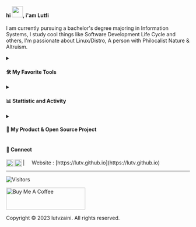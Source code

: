 #### hi <a href="#"><img src="https://media.giphy.com/media/hvRJCLFzcasrR4ia7z/giphy.gif" width="30px"></a>, i'am Lutfi

I am currently pursuing a bachelor's degree majoring in Information Systems, I study cool things like Software Development Life Cycle and others, I'm passionate about Linux/Distro, A person with Philocalist Nature & Altruism.

<details>
      <summary><h4>🛠️ My Favorite Tools</h4></summary>
      <!--
      Some badges are from:
      https://shields.io/
      https://github.com/Ileriayo/markdown-badges/
      https://github.com/DenverCoder1/custom-icon-badges
      https://github.com/Ileriayo/markdown-badges
      -->
      <p>
            <img alt="Programming, Markup, Runtime" src="https://img.shields.io/static/v1?logo=&label=&message=⚡️ Programming, Markup, Runtime :&color=fff&logoColor=fff&style=square" />
            <img alt="HTML" src="https://img.shields.io/static/v1?logo=html5&label=&message=html&color=000&logoColor=&style=square" />
            <img alt="CSS" src="https://img.shields.io/static/v1?logo=css3&label=&message=css&color=000&logoColor=blue&style=square" />
            <img alt="Javascript" src="https://img.shields.io/static/v1?logo=javascript&label=&message=javascript&color=000&logoColor=&style=square" />
            <img alt="Typescript" src="https://img.shields.io/static/v1?logo=typescript&label=&message=typescript&color=000&logoColor=&style=square" />
            <img alt="Rescript" src="https://img.shields.io/static/v1?logo=rescript&label=&message=rescript&color=000&logoColor=&style=square" />
            <img alt="Go" src="https://img.shields.io/static/v1?logo=go&label=&message=go&color=000&logoColor=&style=square" />
            <img alt="Markdown" src="https://img.shields.io/badge/markdown-000.svg?logo=markdown&logoColor=white" />
            <img alt="LaTex" src="https://img.shields.io/static/v1?logo=laTex&label=&message=latex&color=000&logoColor=&style=square" />
            <img alt="JSON" src="https://img.shields.io/static/v1?logo=json&label=&message=json&color=000&logoColor=&style=square" />
            <img alt="SQL" src="https://custom-icon-badges.demolab.com/badge/sql-025E8C.svg?logo=database&color=000&logoColor=blue&style=square" />
            <img alt="NodeJS" src="https://img.shields.io/static/v1?logo=Node.js&label=&message=node&color=000&logoColor=&style=square" />
            <img alt="Deno" src="https://img.shields.io/static/v1?logo=deno&label=&message=deno&color=000&logoColor=&style=square" />
      </p>
      <p>
            <img alt="Libraries, Frameworks, Styling" src="https://img.shields.io/static/v1?logo=&label=&message=⚡️ Libraries, Frameworks, Styling :&color=fff&logoColor=fff&style=square" />
            <img alt="React" src="https://img.shields.io/static/v1?logo=react&label=&message=react&color=000&logoColor=&style=square" />
            <img alt="Preact" src="https://img.shields.io/static/v1?logo=preact&label=&message=preact&color=000&logoColor=&style=square" />
            <img alt="NextJS" src="https://img.shields.io/static/v1?logo=next.js&label=&message=next&color=000&logoColor=&style=square" />
            <img alt="Astro" src="https://img.shields.io/static/v1?logo=astro&label=&message=astro&color=000&logoColor=fff&style=square" />
            <img alt="Hugo" src="https://img.shields.io/static/v1?logo=hugo&label=&message=hugo&color=000&logoColor=fff&style=square" />
            <img alt="Gin-Gonic" src="https://custom-icon-badges.demolab.com/badge/gingonic-000.svg?logo=gin&logoColor" />
            <img alt="KoaJS" src="https://img.shields.io/static/v1?logo=koa&label=&message=koa&color=000&logoColor=&style=square" />
            <img alt="NestJS" src="https://img.shields.io/static/v1?logo=nestjs&label=&message=nest&color=000&logoColor=red&style=square" />
            <img alt="FastifyJS" src="https://img.shields.io/static/v1?logo=fastify&label=&message=fastify&color=000&logoColor=&style=square" />
            <img alt="Fresh" src="https://custom-icon-badges.demolab.com/badge/fresh-000.svg?logo=fresh-seeklogo&logoColor" />
            <img alt="React Native" src="https://img.shields.io/static/v1?logo=react&label=&message=reactnative&color=000&logoColor=&style=square" />
            <img alt="Ionic" src="https://img.shields.io/static/v1?logo=ionic&label=&message=ionic&color=000&logoColor=&style=square" />
            <img alt="Expo" src="https://img.shields.io/static/v1?logo=expo&label=&message=expo&color=000&logoColor=&style=square" />
            <img alt="Electron" src="https://img.shields.io/static/v1?logo=electron&label=&message=electron&color=000&logoColor=&style=square" />
            <img alt="Tauri" src="https://img.shields.io/static/v1?logo=tauri&label=&message=tauri&color=000&logoColor=&style=square" />
            <img alt="Bootstrap" src="https://img.shields.io/static/v1?logo=bootstrap&label=&message=bootstrap&color=000&logoColor=&style=square" />
            <img alt="Tailwind" src="https://img.shields.io/static/v1?logo=tailwindcss&label=&message=tailwindcss&color=000&logoColor=&style=square" />
            <img alt="Pure CSS" src="https://custom-icon-badges.demolab.com/badge/purecss-000.svg?logo=purecss&logoColor" />
            <img alt="Sass/SCSS" src="https://img.shields.io/static/v1?logo=sass&label=&message=sass/scss&color=000&logoColor=&style=square" />
            <img alt="PostCSS" src="https://img.shields.io/static/v1?logo=postcss&label=&message=postcss&color=000&logoColor=red&style=square" />
            <img alt="PostCSS" src="https://img.shields.io/static/v1?logo=cssmodules&label=&message=css modules&color=000&logoColor=red&style=square" />
      </p>
      <p>
            <img alt="BaaS,CMS, Ecommerce" src="https://img.shields.io/static/v1?logo=&label=&message=⚡️ BaaS, CMS, Ecommerce :&color=fff&logoColor=fff&style=square" />
            <img alt="Firebase" src="https://img.shields.io/static/v1?logo=firebase&label=&message=firebase&color=000&logoColor=&style=square" />
            <img alt="Supabase" src="https://img.shields.io/static/v1?logo=supabase&label=&message=supabase&color=000&logoColor=&style=square" />
            <img alt="Pocketbase" src="https://img.shields.io/static/v1?logo=pocketbase&label=&message=pocketbase&color=000&logoColor=&style=square" />
            <img alt="Strapi" src="https://img.shields.io/static/v1?logo=strapi&label=&message=strapi&color=000&logoColor=purple&style=square" />
            <img alt="Ghost" src="https://img.shields.io/static/v1?logo=ghost&label=&message=ghost&color=000&logoColor=purple&style=square" />
            <img alt="Shopify" src="https://img.shields.io/static/v1?logo=shopify&label=&message=shopify&color=000&logoColor=&style=square" />
            <img alt="Medusa" src="https://custom-icon-badges.demolab.com/badge/-medusa-000?logo=medusa&logoColor=white" />
      </p>
      <p>
            <img alt="Monorepo, Build" src="https://img.shields.io/static/v1?logo=&label=&message=⚡️ Monorepo, Build :&color=fff&logoColor=fff&style=square" />
            <img alt="NPM" src="https://img.shields.io/static/v1?logo=npm&label=&message=npm&color=000&logoColor=&style=square" />
            <img alt="Yarn" src="https://img.shields.io/static/v1?logo=yarn&label=&message=yarn&color=000&logoColor=&style=square" />
            <img alt="PNPM" src="https://img.shields.io/static/v1?logo=pnpm&label=&message=pnpm&color=000&logoColor=&style=square" />
            <img alt="Webpack" src="https://img.shields.io/static/v1?logo=webpack&label=&message=webpack&color=000&logoColor=&style=square" />
            <img alt="Vite" src="https://img.shields.io/static/v1?logo=vite&label=&message=vite&color=000&logoColor=&style=square" />
            <img alt="esbuild" src="https://img.shields.io/static/v1?logo=esbuild&label=&message=esbuild&color=000&logoColor=&style=square" />
      </p>
      <p>
            <img alt="Database, Message Broker, API, Testing" src="https://img.shields.io/static/v1?logo=&label=&message=⚡️ Database, Message Broker, API, Testing :&color=fff&logoColor=fff&style=square" />
            <img alt="PostgreSQL" src="https://img.shields.io/static/v1?logo=postgresql&label=&message=postgresql&color=000&logoColor=&style=square" />
            <img alt="SQLite" src="https://img.shields.io/static/v1?logo=sqlite&label=&message=sqlite&color=000&logoColor=blue&style=square" />
            <img alt="PlanetScale" src="https://img.shields.io/static/v1?logo=planetscale&label=&message=planetscale&color=000&logoColor=&style=square" />
            <img alt="MongoDB" src="https://img.shields.io/static/v1?logo=mongodb&label=&message=mongodb&color=000&logoColor=&style=square" />
            <img alt="Redis" src="https://img.shields.io/static/v1?logo=redis&label=&message=redis&color=000&logoColor=&style=square" />
            <img alt="Apache Kafka" src="https://img.shields.io/static/v1?logo=apachekafka&label=&message=kafka&color=000&logoColor=&style=square" />
            <img alt="RabbitMQ" src="https://img.shields.io/static/v1?logo=rabbitmq&label=&message=rabbitmq&color=000&logoColor=&style=square" />
            <img alt="GraphQL" src="https://img.shields.io/static/v1?logo=graphql&label=&message=graphql&color=000&logoColor=blue&style=square" />
            <img alt="RESTFUL" src="https://custom-icon-badges.demolab.com/badge/-restful-000?logo=restfulll&logoColor=white" />
            <img alt="gRPC" src="https://custom-icon-badges.demolab.com/badge/-grpc-000?logo=grpc2&logoColor=white" />
            <img alt="TRPC" src="https://img.shields.io/static/v1?logo=trpc&label=&message=trpc&color=000&logoColor=&style=square" />
            <img alt="Jest" src="https://img.shields.io/static/v1?logo=jest&label=&message=jest&color=000&logoColor=purple&style=square" />
            <img alt="Vitest" src="https://img.shields.io/static/v1?logo=vitest&label=&message=vitest&color=000&logoColor=&style=square" />
            <img alt="Playwright" src="https://img.shields.io/static/v1?logo=playwright&label=&message=playwright&color=000&logoColor=&style=square" />
      </p>
      <p>
            <img alt="VM, IaC, Orchestration" src="https://img.shields.io/static/v1?logo=&label=&message=⚡️ VM, IaC, Orchestration :&color=fff&logoColor=fff&style=square" />
            <img alt="Docker" src="https://img.shields.io/static/v1?logo=docker&label=&message=docker&color=000&logoColor=&style=square" />
            <img alt="Terraform" src="https://img.shields.io/static/v1?logo=terraform&label=&message=terraform&color=000&logoColor=purple&style=square" />
            <img alt="Kubernetes" src="https://img.shields.io/static/v1?logo=kubernetes&label=&message=kubernetes&color=000&logoColor=&style=square" />
      </p>
      <p>
            <img alt="CloudHosting, SaaS, CICD, Automation" src="https://img.shields.io/static/v1?logo=&label=&message=⚡️ CloudHosting, SaaS, CICD, Automation :&color=fff&logoColor=fff&style=square" />
            <img alt="AWS" src="https://img.shields.io/static/v1?logo=amazon-aws&label=&message=aws&color=000&logoColor=&style=square" />
            <img alt="Azure" src="https://img.shields.io/static/v1?logo=microsoftazure&label=&message=azure&color=000&logoColor=&style=square" />
            <img alt="Github" src="https://img.shields.io/static/v1?logo=github&label=&message=github&color=000&logoColor=&style=square" />
            <img alt="Gitlab" src="https://img.shields.io/static/v1?logo=gitlab&label=&message=gitlab&color=000&logoColor=&style=square" />
            <img alt="Github Action" src="https://img.shields.io/badge/github%20actions-%232671E5.svg?style=square&color=000&logo=githubactions&logoColor=white" />
            <img alt="Gitlab Action" src="https://img.shields.io/badge/gitlab%20ci-%23181717.svg?style=square&color=000&logo=gitlab&logoColor=white" />
            <img alt="Jenkins" src="https://img.shields.io/static/v1?logo=jenkins&label=&message=jenkins&color=000&logoColor=&style=square" />
            <img alt="Octopus Deploy" src="https://img.shields.io/badge/octopus%20deploy-0D80D8?style=square&color=000&logo=octopusdeploy&logoColor" />
            <img alt="Ansible" src="https://img.shields.io/static/v1?logo=ansible&label=&message=ansible&color=000&logoColor=&style=square" />
      </p>
      <p>
            <img alt="OS, Software, Productivity" src="https://img.shields.io/static/v1?logo=&label=&message=⚡️ OS, Software, Productivity :&color=fff&logoColor=fff&style=square" />
            <img alt="Linux" src="https://img.shields.io/static/v1?logo=linux&label=&message=linux&color=000&logoColor=fff&style=square" />
            <img alt="Mac" src="https://img.shields.io/static/v1?logo=macos&label=&message=macos&color=000&logoColor=&style=square" />
            <img alt="Vim" src="https://img.shields.io/static/v1?logo=vim&label=&message=vim&color=000&logoColor=green&style=square" />
            <img alt="Neovim" src="https://img.shields.io/static/v1?logo=neovim&label=&message=neovim&color=000&logoColor=&style=square" />
            <img alt="VSCode" src="https://img.shields.io/static/v1?logo=visualstudiocode&label=&message=vscode&color=000&logoColor=blue&style=square" />
            <img alt="Git" src="https://img.shields.io/static/v1?logo=git&label=&message=git&color=000&logoColor=&style=square" />
            <img alt="GitKraken" src="https://img.shields.io/static/v1?logo=gitkraken&label=&message=gitkraken&color=000&logoColor=&style=square" />
            <img alt="Dbeaver" src="https://custom-icon-badges.demolab.com/badge/-dbeaver-000?logo=dbeaver&logoColor=white" />
            <img alt="Postman" src="https://img.shields.io/static/v1?logo=postman&label=&message=postman&color=000&logoColor=&style=square" />
            <img alt="Slack" src="https://img.shields.io/static/v1?logo=slack&label=&message=slack&color=000&logoColor=&style=square" />
            <img alt="Notion" src="https://img.shields.io/static/v1?logo=notion&label=&message=notion&color=000&logoColor=&style=square" />
            <img alt="Discord" src="https://img.shields.io/static/v1?logo=discord&label=&message=discord&color=000&logoColor=&style=square" />
      </p>
</details>

<details>
      <summary><h4>📊 Stattistic and Activity</h4></summary>
      <h4>🔥 Streak Stats</h4>

  <!-- GitHub Readme Streak Stats - https://github.com/DenverCoder1/github-readme-streak-stats -->
  <p>
    <a href="https://git.io/streak-stats">
      <img title="🔥 Get streak stats for your profile at git.io/streak-stats" alt="lutvzaini streak" src="https://streak-stats.demolab.com/?user=lutvzaini&theme=github-dark&hide_border=true&border_radius=30"/>
    </a>
    <p>🔥 Get streak stats for your profile at <a href="https://git.io/streak-stats">git.io/streak-stats</a></p>
  </p>

  <h4>💻 GitHub Profile Stats</h4>

  <!-- https://github.com/anuraghazra/github-readme-stats -->

<a href="https://streak-stats.demolab.com/"><img alt="lutvzaini Github Stats" src="https://github-readme-stats.vercel.app/api/?username=lutvzaini&show_icons=true&include_all_commits=true&count_private=true&theme=dracula&hide_border=true&bg_color=0D1117&title_color=39D353&icon_color=39D353&border=20&border_radius=30" height="192px"/></a>
&nbsp;&nbsp;&nbsp;
<a href="https://streak-stats.demolab.com/"><img alt="lutvzaini Top Languages" src="https://github-readme-stats.vercel.app/api/top-langs/?username=DenverCoder1&langs_count=8&layout=compact&theme=react&hide_border=true&bg_color=0D1117&title_color=39D353&icon_color=39D353&hide=Jupyter%20Notebook,Roff&border_radius=30" height="192px"/></a>
<br/>

<b>Note:</b> Top languages is only a metric of the languages my public code consists of and doesn't reflect experience or skill level.

  <!-- https://github.com/ashutosh00710/github-readme-activity-graph -->

<a href="https://github.com/ashutosh00710/github-readme-activity-graph"><img alt="lutvzaini Activity Graph" src="https://github-readme-activity-graph.vercel.app/graph/?username=lutvzaini&bg_color=0D1117&color=39D353&line=39D353&point=fff&hide_border=true&radius=60" /></a>
</details>

<details>
<summary><h4>🎉 My Product & Open Source Project</h4></summary>
  <h4>★ Products</h4>
<table>
  <thead align="center">
    <tr border: none;>
      <td><b>🎁 Product</b></td>
      <td><b>🔼 Vote on Product Hunt</b></td>
      <td><b>📚 Description</b></td>
    </tr>
  </thead>
  <tbody>
    <tr>
      <td><a href="https://github.com/"><b>Lorem</b></a></td>
      <td><img alt="Stars" src="https://api.producthunt.com/widgets/embed-image/v1/featured.svg?post_id=none&theme=dark" a href="https://www.producthunt.com/posts/product-hunt-badge-for-ios-2?utm_source=badge-featured&utm_medium=badge&utm_souce=badge-product-hunt-badge-for-ios-2"/></td>
      <td><p alt="Description">Lorem ipsum dolor sit amet, Duis aute irure dolor in reprehenderit in voluptate velit esse cillum dolore eu fugiat nulla pariatur. Excepteur sint occaecat cupidatat non proident, sunt in culpa qui officia deserunt mollit anim id est laborum.</p></td>
    </tr>
	  <tr>
     <td><a href="https://github.com/"><b>Lorem</b></a></td>
      <td><img alt="Stars" src="https://api.producthunt.com/widgets/embed-image/v1/featured.svg?post_id=none&theme=dark" a href="https://www.producthunt.com/posts/product-hunt-badge-for-ios-2?utm_source=badge-featured&utm_medium=badge&utm_souce=badge-product-hunt-badge-for-ios-2"/></td>
      <td><p alt="Description">Lorem ipsum dolor sit amet, Duis aute irure dolor in reprehenderit in voluptate velit esse cillum dolore eu fugiat nulla pariatur. Excepteur sint occaecat cupidatat non proident, sunt in culpa qui officia deserunt mollit anim id est laborum.</p></td>
      </tr>
    <tr>
      <td><a href="https://github.com/"><b>Lorem</b></a></td>
      <td><img alt="Stars" src="https://api.producthunt.com/widgets/embed-image/v1/featured.svg?post_id=none&theme=dark" a href="https://www.producthunt.com/posts/product-hunt-badge-for-ios-2?utm_source=badge-featured&utm_medium=badge&utm_souce=badge-product-hunt-badge-for-ios-2"/></td>
      <td><p alt="Description">Lorem ipsum dolor sit amet, Duis aute irure dolor in reprehenderit in voluptate velit esse cillum dolore eu fugiat nulla pariatur. Excepteur sint occaecat cupidatat non proident, sunt in culpa qui officia deserunt mollit anim id est laborum.</p></td>
    </tr>
  </tbody>
</table>

  <h4>⠾ Open Source Projects</h4>
<table>
  <thead align="center">
    <tr border: none;>
      <td><b>🎁 Projects</b></td>
      <td><b>⭐ Stars</b></td>
      <td><b>📚 Forks</b></td>
      <td><b>🛎 Issues</b></td>
      <td><b>📬 Pull requests</b></td>
    </tr>
  </thead>
  <tbody>
    <tr>
      <td><a href="https://github.com/   "><b>Lorem</b></a></td>
      <td><img alt="Stars" src="https://img.shields.io/github/stars/   ?style=flat-square&labelColor=343b41"/></td>
      <td><img alt="Forks" src="https://img.shields.io/github/forks/   ?style=flat-square&labelColor=343b41"/></td>
      <td><img alt="Issues" src="https://img.shields.io/github/issues/   ?style=flat-square&labelColor=343b41"/></td>
      <td><img alt="Pull Requests" src="https://img.shields.io/github/issues-pr/   ?style=flat-square&labelColor=343b41"/></td>
    </tr>
	  <tr>
      <td><a href="https://github.com/       "><b>Lorem</b></a></td>
      <td><img alt="Stars" src="https://img.shields.io/github/stars/       ?style=flat-square&labelColor=343b41"/></td>
      <td><img alt="Forks" src="https://img.shields.io/github/forks/       ?style=flat-square&labelColor=343b41"/></td>
      <td><img alt="Issues" src="https://img.shields.io/github/issues/       ?style=flat-square&labelColor=343b41"/></td>
      <td><img alt="Pull Requests" src="https://img.shields.io/github/issues-pr/       ?style=flat-square&labelColor=343b41"/></td>
    </tr>
    <tr>
      <td><a href="https://github.com/     "><b>Lorem</b></a></td>
      <td><img alt="Stars" src="https://img.shields.io/github/stars/     ?style=flat-square&labelColor=343b41"/></td>
      <td><img alt="Forks" src="https://img.shields.io/github/forks/     ?style=flat-square&labelColor=343b41"/></td>
      <td><img alt="Issues" src="https://img.shields.io/github/issues/     ?style=flat-square&labelColor=343b41"/></td>
      <td><img alt="Pull Requests" src="https://img.shields.io/github/issues-pr/     ?style=flat-square&labelColor=343b41"/></td>
    </tr>
  </tbody>
</table>
</details>

#### 🤙 Connect

<a href="https://twitter.com/lutvzaini">
  <img align="left" alt="lutvzaini Twitter" width="20px" src="https://simpleicons.now.sh/x/fff" />
</a>
<!-- <a href="https://www.instagram.com/lutvzaini/">
  <img align="left" alt="lutvzaini Instagram" width="20px" src="https://simpleicons.now.sh/instagram/fff" />
</a> -->
<a href="https://linkedin.com/in/muhammadlutfizaini">
  <img align="left" alt="lutvzaini LinkedIn" width="20px" src="https://simpleicons.now.sh/linkedin/fff" />
</a>
<!-- <a href="https://behance.net/lutvzaini">
  <img align="left" alt="lutvzaini Behance" width="20px" src="https://simpleicons.now.sh/behance/fff" />
</a> -->
| &nbsp;&nbsp;&nbsp; Website : [https://lutv.github.io](https://lutv.github.io)

---

![Visitors](https://api.visitorbadge.io/api/visitors?path=lutvzaini&label=Visitors&labelColor=%2339d353&countColor=%230d1117&style=flat)

<a href="https://www.buymeacoffee.com/ " target="_blank"><img src="https://cdn.buymeacoffee.com/buttons/v2/default-yellow.png" alt="Buy Me A Coffee" style="height: 60px !important;width: 217px !important;" ></a>

Copyright © 2023 lutvzaini. All rights reserved.
